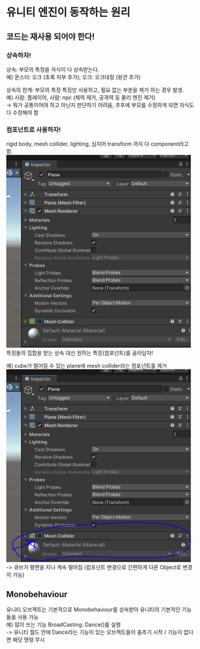 # 유니티 엔진이 동작하는 원리

## 코드는 재사용 되어야 한다!

### 상속하자!

상속: 부모의 특징을 자식이 다 상속받는다.  
예) 몬스터: 오크 (초록 피부 추가), 오크: 오크대장 (왕관 추가)

상속의 한계: 부모의 특정 특징만 사용하고, 필요 없는 부분을 제거 하는 경우 발생.  
예) 사람: 플레이어, 사람: npc (체력 제거, 공격력 등 물리 엔진 제거)  
-> 뭐가 공통이어야 하고 아닌지 판단하기 어려움, 추후에 부모를 수정하게 되면 자식도 다 수정해야 함

### 컴포넌트로 사용하자!

rigid body, mesh collider, lighting, 심지어 transform 까지 다 component라고 함.  
![컴포넌트들](컴포넌트.PNG)  
특징들의 집합을 받는 상속 대신 원하는 특징(컴포넌트)를 골라담자!

예) cube가 떨어질 수 있는 plane에 mesh collider라는 컴포넌트를 제거  
![콜라이더 표시](콜라이더.PNG)  
-> 큐브가 평면을 지나 계속 떨어짐 (컴포넌트 변경으로 간편하게 다른 Object로 변경이 가능)

## Monobehaviour

유니티 오브젝트는 기본적으로 Monobehaviour를 상속받아 유니티의 기본적인 기능들을 사용 가능  
예) 많이 쓰는 기능 BroadCasting: Dance()를 실행  
-> 유니티 월드 안에 Dance라는 기능이 있는 오브젝트들이 춤추기 시작 / 기능이 없다면 해당 명령 무시
